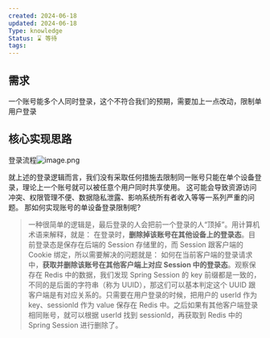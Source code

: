 ```yaml
---
created: 2024-06-18
updated: 2024-06-18
Type: knowledge
Status: ⌛️ 等待
tags:
---
```

## 需求

一个账号能多个人同时登录，这个不符合我们的预期，需要加上一点改动，限制单用户登录

## 核心实现思路

登录流程![image.png](https://obsidian-pic-1317906728.cos.ap-nanjing.myqcloud.com/obsidian/20240618010243.png)

就上述的登录逻辑而言，我们没有采取任何措施去限制同一账号只能在单个设备登录，理论上一个账号就可以被任意个用户同时共享使用。
这可能会导致资源访问冲突、权限管理不便、数据隐私泄露、影响系统所有者收入等等一系列严重的问题。
那如何实现账号的单设备登录限制呢? 
>一种很简单的逻辑是，最后登录的人会把前一个登录的人“顶掉”。用计算机术语来解释，就是：
>在登录时，**删除掉该账号在其他设备上的登录态**。目前登录态是保存在后端的 Session 存储里的，而 Session 跟客户端的 Cookie 绑定，所以需要解决的问题就是：
>	如何在当前客户端的登录请求中，**获取并删除该账号在其他客户端上对应 Session 中的登录态**。观察保存在 Redis 中的数据，我们发现 Spring Session 的 key 前缀都是一致的，不同的是后面的字符串（称为 UUID），那这们可以基本判定这个 UUID 跟客户端是有对应关系的。只需要在用户登录的时候，把用户的 userld 作为 key、sessionld 作为 value 保存在 Redis 中。之后如果有其他客户端登录相同账号，就可以根据 userld 找到 sessionld，再获取到 Redis 中的 Spring Session 进行删除了。